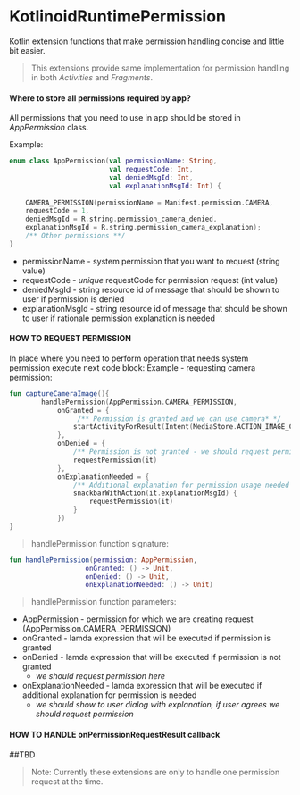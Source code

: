 # KotlinoidRuntimePermission
Kotlin extension functions that make permission handling concise and little bit easier.
>This extensions provide same implementation for permission handling in both *Activities* and *Fragments*.

#### Where to store all permissions required by app?

All permissions that you need to use in app should be stored in *AppPermission* class.

Example:
```kotlin
enum class AppPermission(val permissionName: String,
                         val requestCode: Int,
                         val deniedMsgId: Int,
                         val explanationMsgId: Int) {
    
    CAMERA_PERMISSION(permissionName = Manifest.permission.CAMERA, 
    requestCode = 1, 
    deniedMsgId = R.string.permission_camera_denied, 
    explanationMsgId = R.string.permission_camera_explanation);
    /** Other permissions **/
}

```
* permissionName - system permission that you want to request (string value)
* requestCode - *unique* requestCode for permission request (int value)
* deniedMsgId - string resource id of message that should be shown to user if permission is denied
* explanationMsgId - string resource id of message that should be shown to user if rationale 
permission explanation is needed


#### HOW TO REQUEST PERMISSION

In place where you need to perform operation that needs system permission execute next code block:
Example - requesting camera permission:
```kotlin
fun captureCameraImage(){
        handlePermission(AppPermission.CAMERA_PERMISSION,
            onGranted = {
                 /** Permission is granted and we can use camera* */
                startActivityForResult(Intent(MediaStore.ACTION_IMAGE_CAPTURE), it.requestCode)
            },
            onDenied = {
                /** Permission is not granted - we should request permission **/      
                requestPermission(it)
            },
            onExplanationNeeded = {
                /** Additional explanation for permission usage needed **/
                snackbarWithAction(it.explanationMsgId) {
                    requestPermission(it)
                }
            })
}
```

> handlePermission function signature:
```kotlin
fun handlePermission(permission: AppPermission, 
                   onGranted: () -> Unit, 
                   onDenied: () -> Unit,
                   onExplanationNeeded: () -> Unit)
```

> handlePermission function parameters:
* AppPermission - permission for which we are creating request (AppPermission.CAMERA_PERMISSION)
* onGranted - lamda expression that will be executed if permission is granted
* onDenied - lamda expression that will be executed if permission is not granted
  * *we should request permission here*
* onExplanationNeeded - lamda expression that will be executed if additional explanation for permission is needed
  * *we should show to user dialog with explanation, if user agrees we should request permission*


#### HOW TO HANDLE onPermissionRequestResult callback

##TBD


> Note: Currently these extensions are only to handle one permission request at the time. 